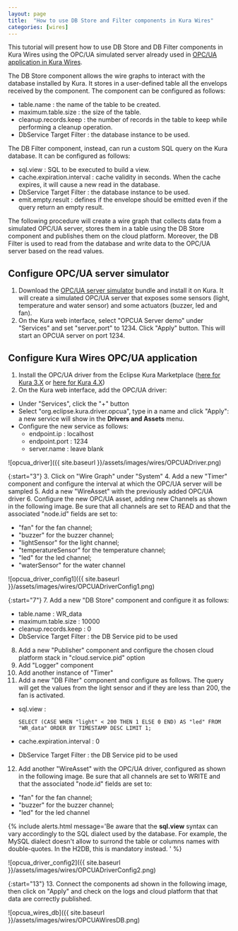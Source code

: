 ```yaml
---
layout: page
title:  "How to use DB Store and Filter components in Kura Wires"
categories: [wires]
---
```


This tutorial will present how to use DB Store and DB Filter components in Kura Wires using the OPC/UA simulated server already used in [OPC/UA application in Kura Wires](kura-wires-opcua.html).

The DB Store component allows the wire graphs to interact with the database installed by Kura. It stores in a user-defined table all the envelops received by the component. The component can be configured as follows:

* table.name : the name of the table to be created.
* maximum.table.size : the size of the table.
* cleanup.records.keep : the number of records in the table to keep while performing a cleanup operation.
* DbService Target Filter : the database instance to be used.

The DB Filter component, instead, can run a custom SQL query on the Kura database. It can be configured as follows:

* sql.view : SQL to be executed to build a view.
* cache.expiration.interval : cache validity in seconds. When the cache expires, it will cause a new read in the database.
* DbService Target Filter : the database instance to be used.
* emit.empty.result : defines if the envelope should be emitted even if the query return an empty result.

The following procedure will create a wire graph that collects data from a simulated OPC/UA server, stores them in a table using the DB Store component and publishes them on the cloud platform. Moreover, the DB Filter is used to read from the database and write data to the OPC/UA server based on the read values.

## Configure OPC/UA server simulator

1. Download the [OPC/UA server simulator](https://s3.amazonaws.com/kura-resources/opcua_demo_server.dp) bundle and install it on Kura. It will create a simulated OPC/UA server that exposes some sensors (light, temperature and water sensor) and some actuators (buzzer, led and fan).
2. On the Kura web interface, select "OPCUA Server demo" under "Services" and set "server.port" to 1234. Click "Apply" button. This will start an OPCUA server on port 1234.

## Configure Kura Wires OPC/UA application

1. Install the OPC/UA driver from the Eclipse Kura Marketplace ([here for Kura 3.X](https://marketplace.eclipse.org/content/opc-ua-driver-eclipse-kura-3xy) or [here for Kura 4.X](https://marketplace.eclipse.org/content/opc-ua-driver-eclipse-kura-4xy))
2. On the Kura web interface, add the OPC/UA driver:
  * Under "Services", click the "+" button
  * Select "org.eclipse.kura.driver.opcua", type in a name and click "Apply": a new service will show in the **Drivers and Assets** menu.
  * Configure the new service as follows:
    * endpoint.ip : localhost
    * endpoint.port : 1234
    * server.name : leave blank

![opcua_driver]({{ site.baseurl }}/assets/images/wires/OPCUADriver.png)

{:start="3"}
3. Click on "Wire Graph" under "System"
4. Add a new "Timer" component and configure the interval at which the OPC/UA server will be sampled
5. Add a new "WireAsset" with the previously added OPC/UA driver
6. Configure the new OPC/UA asset, adding new Channels as shown in the following image. Be sure that all channels are set to READ and that the associated "node.id" fields are set to:
  * "fan" for the fan channel;
  * "buzzer" for the buzzer channel;
  * "lightSensor" for the light channel;
  * "temperatureSensor" for the temperature channel;
  * "led" for the led channel;
  * "waterSensor" for the water channel

![opcua_driver_config1]({{ site.baseurl }}/assets/images/wires/OPCUADriverConfig1.png)

{:start="7"}
7. Add a new "DB Store" component and configure it as follows:
  * table.name : WR_data
  * maximum.table.size : 10000
  * cleanup.records.keep : 0
  * DbService Target Filter : the DB Service pid to be used
8. Add a new "Publisher" component and configure the chosen cloud platform stack in "cloud.service.pid" option
9. Add "Logger" component
10. Add another instance of "Timer"
11. Add a new "DB Filter" component and configure as follows. The query will get the values from the light sensor and if they are less than 200, the fan is activated.
  * sql.view :
    ```
    SELECT (CASE WHEN "light" < 200 THEN 1 ELSE 0 END) AS "led" FROM "WR_data" ORDER BY TIMESTAMP DESC LIMIT 1;
    ```

  * cache.expiration.interval : 0
  * DbService Target Filter : the DB Service pid to be used
12. Add another "WireAsset" with the OPC/UA driver, configured as shown in the following image. Be sure that all channels are set to WRITE and that the associated "node.id" fields are set to:
  * "fan" for the fan channel;
  * "buzzer" for the buzzer channel;
  * "led" for the led channel

{% include alerts.html message='Be aware that the **sql.view** syntax can vary accordingly to the SQL dialect used by the database. For example, the MySQL dialect doesn't allow to surrond the table or columns names with double-quotes. In the H2DB, this is mandatory instead. ' %}

![opcua_driver_config2]({{ site.baseurl }}/assets/images/wires/OPCUADriverConfig2.png)

{:start="13"}
13. Connect the components ad shown in the following image, then click on "Apply" and check on the logs and cloud platform that that data are correctly published.

![opcua_wires_db]({{ site.baseurl }}/assets/images/wires/OPCUAWiresDB.png)
